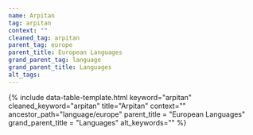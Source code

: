 ```yaml
---
name: Arpitan
tag: arpitan
context: ""
cleaned_tag: arpitan
parent_tag: europe
parent_title: European Languages
grand_parent_tag: language
grand_parent_title: Languages
alt_tags: 
---
```


{% include data-table-template.html 
  keyword="arpitan" 
  cleaned_keyword="arpitan" 
  title="Arpitan"
  context=""
  ancestor_path="language/europe" 
  parent_title = "European Languages"
  grand_parent_title = "Languages"
  alt_keywords=""
%}

